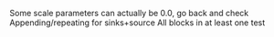 Some scale parameters can actually be 0.0, go back and check
Appending/repeating for sinks+source
All blocks in at least one test
